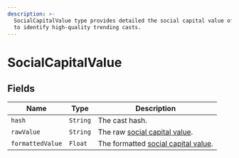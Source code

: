 ```yaml
---
description: >-
  SocialCapitalValue type provides detailed the social capital value of a cast
  to identify high-quality trending casts.
---
```


# SocialCapitalValue

## Fields

| Name             | Type     | Description                                                                                      |
| ---------------- | -------- | ------------------------------------------------------------------------------------------------ |
| `hash`           | `String` | The cast hash.                                                                                   |
| `rawValue`       | `String` | The raw [social capital value](../../abstractions/trending-casts/social-capital-value.md).       |
| `formattedValue` | `Float`  | The formatted [social capital value](../../abstractions/trending-casts/social-capital-value.md). |
